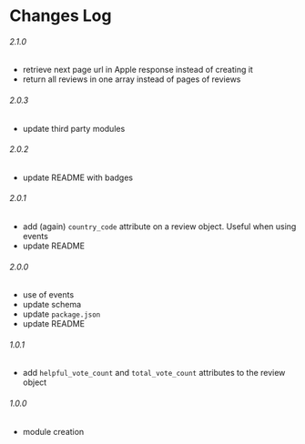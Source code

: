 # Changes Log

###### 2.1.0

* retrieve next page url in Apple response instead of creating it
* return all reviews in one array instead of pages of reviews

###### 2.0.3

* update third party modules

###### 2.0.2

* update README with badges

###### 2.0.1

* add (again) `country_code` attribute on a review object. Useful when using events
* update README

###### 2.0.0

* use of events
* update schema
* update `package.json`
* update README

###### 1.0.1

* add `helpful_vote_count` and `total_vote_count` attributes to the review object

###### 1.0.0

* module creation
